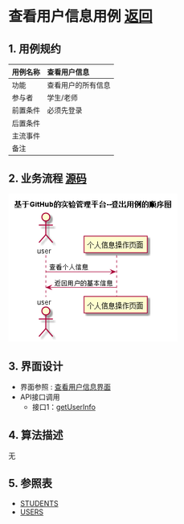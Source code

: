 # 查看用户信息用例 [返回](../README.md)
## 1. 用例规约

|用例名称|查看用户信息|
|-------|:-------------|
|功能|查看用户的所有信息|
|参与者|学生/老师|
|前置条件|必须先登录|
|后置条件| |
|主流事件| |
|备注| |

## 2. 业务流程 [源码](../src/查看用户信息.puml)
![sequence1](../images/查看用户信息.png) 

## 3. 界面设计
- 界面参照 : [查看用户信息界面](https://yuhang456.github.io/is_analysis/test6/ui/userinfor.html)
- API接口调用
    - 接口1：[getUserInfo](../impl/查看用户信息接口.md)

## 4. 算法描述
无

## 5. 参照表
- [STUDENTS](../数据库设计.md/#STUDENTS)
- [USERS](../数据库设计.md/#USERS)